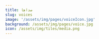 ```yaml
---
title: صداها
slug: voices
image: '/assets/img/pages/voiceIcon.jpg'
background: /assets/img/pages/voice.jpg
icon: /assets/img/tiles/media.png
---
```

